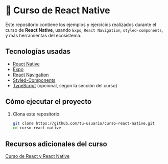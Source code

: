 # 📱 Curso de React Native

Este repositorio contiene los ejemplos y ejercicios realizados durante el curso de **React Native**, usando `Expo`, `React Navigation`, `styled-components`, y más herramientas del ecosistema.

## Tecnologías usadas

- [React Native](https://reactnative.dev/)
- [Expo](https://expo.dev/)
- [React Navigation](https://reactnavigation.org/)
- [Styled-Components](https://styled-components.com/)
- [TypeScript](https://www.typescriptlang.org/) (opcional, según la sección del curso)

## Cómo ejecutar el proyecto

1. Clona este repositorio:
   ```bash
   git clone https://github.com/tu-usuario/curso-react-native.git
   cd curso-react-native
   ```

## Recursos adicionales del curso

[Curso de React y React Native](https://github.com/PacktPublishing/React-and-React-Native-5E/tree/main)
